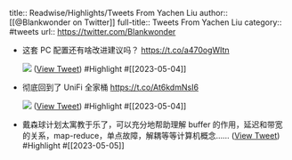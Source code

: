 title:: Readwise/Highlights/Tweets From Yachen Liu
author:: [[@Blankwonder on Twitter]]
full-title:: Tweets From Yachen Liu
category:: #tweets
url:: https://twitter.com/Blankwonder

- 这套 PC 配置还有啥改进建议吗？ https://t.co/a470ogWItn
  
  ![](https://pbs.twimg.com/media/Fu9QuGhaAAE5Y9p.jpg) ([View Tweet](https://twitter.com/Blankwonder/status/1652628349204963330)) #Highlight #[[2023-05-04]]
- 彻底回到了 UniFi 全家桶 https://t.co/At6kdmNsI6
  
  ![](https://pbs.twimg.com/media/FpDkbKYaQAATOhw.jpg) ([View Tweet](https://twitter.com/Blankwonder/status/1626050629667020805)) #Highlight #[[2023-05-04]]
- 戴森球计划太寓教于乐了，可以充分地帮助理解 buffer 的作用，延迟和带宽的关系，map-reduce，单点故障，解耦等等计算机概念…… ([View Tweet](https://twitter.com/Blankwonder/status/1654391082002812929)) #Highlight #[[2023-05-05]]